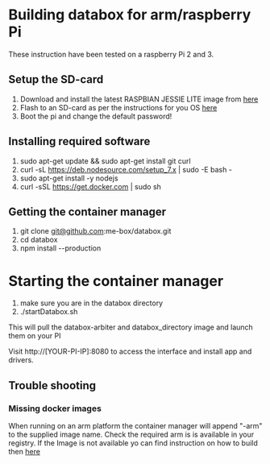 # Building databox for arm/raspberry Pi

These instruction have been tested on a raspberry Pi 2 and 3.

## Setup the SD-card

 1. Download and install the latest RASPBIAN JESSIE LITE image from [here](https://www.raspberrypi.org/downloads/raspbian/)
 2. Flash to an SD-card as per the instructions for you OS [here](https://www.raspberrypi.org/documentation/installation/installing-images/README.md)
 3. Boot the pi and change the default password!


## Installing required software

 1. sudo apt-get update && sudo apt-get install git curl
 2. curl -sL https://deb.nodesource.com/setup_7.x | sudo -E bash -
 3. sudo apt-get install -y nodejs
 4. curl -sSL https://get.docker.com | sudo sh


## Getting the container manager

  1. git clone git@github.com:me-box/databox.git
  2. cd databox
  3. npm install --production


# Starting the container manager

   1. make sure you are in the databox directory
   2. ./startDatabox.sh

This will pull the databox-arbiter and databox_directory image and launch them on your PI

Visit http://[YOUR-PI-IP]:8080 to access the interface and install app and drivers.

## Trouble shooting

### Missing docker images

When running on an arm platform the container manager will append "-arm" to the supplied image name. Check the required arm is is available in your registry. If the Image is not available yo can find instruction on how to build then [here](./arm-raspberrypi-images.md)
